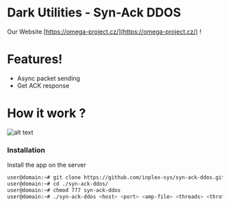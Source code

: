# Dark Utilities - Syn-Ack DDOS

Our Website [https://omega-project.cz/](https://omega-project.cz/) !

# Features!

  - Async packet sending
  - Get ACK response

# How it work ?
![alt text](https://github.com/inplex-sys/syn-ack-ddos/blob/main/img/syn-ack.jpg?raw=true)

### Installation
Install the app on the server
```sh
user@domain:~# git clone https://github.com/inplex-sys/syn-ack-ddos.git
user@domain:~# cd ./syn-ack-ddos/
user@domain:~# chmod 777 syn-ack-ddos
user@domain:~# ./syn-ack-ddos <host> <port> <amp-file> <threads> <throttle> <time>
```
